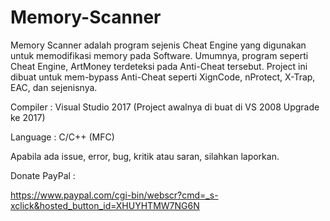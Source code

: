 # Memory-Scanner

Memory Scanner adalah program sejenis Cheat Engine yang digunakan untuk memodifikasi memory pada Software.
Umumnya, program seperti Cheat Engine, ArtMoney terdeteksi pada Anti-Cheat tersebut.
Project ini dibuat untuk mem-bypass Anti-Cheat seperti XignCode, nProtect, X-Trap, EAC, dan sejenisnya.

Compiler : Visual Studio 2017 (Project awalnya di buat di VS 2008 Upgrade ke 2017)

Language : C/C++ (MFC)

Apabila ada issue, error, bug, kritik atau saran, silahkan laporkan.

Donate PayPal : 

https://www.paypal.com/cgi-bin/webscr?cmd=_s-xclick&hosted_button_id=XHUYHTMW7NG6N

